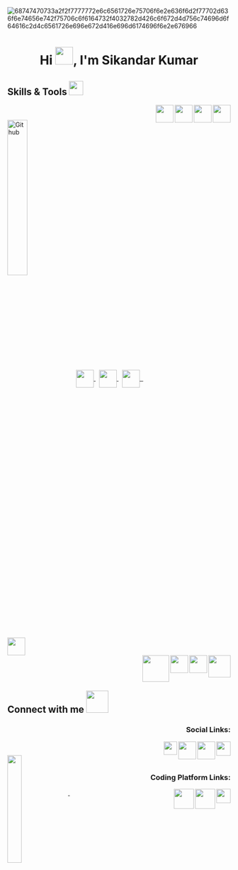 <!-- ![68747470733a2f2f7777772e6c6561726e75706f6e2e636f6d2f77702d636f6e74656e742f75706c6f6164732f4032782d426c6f672d4d756c74696d6f64616c2d4c6561726e696e672d416e696d6174696f6e2e676966](https://blog.commlabindia.com/wp-content/uploads/2019/07/animated-gifs-corporate-training.gif) -->

![68747470733a2f2f7777772e6c6561726e75706f6e2e636f6d2f77702d636f6e74656e742f75706c6f6164732f4032782d426c6f672d4d756c74696d6f64616c2d4c6561726e696e672d416e696d6174696f6e2e676966](https://blog.commlabindia.com/wp-content/uploads/2019/07/animated-gifs-corporate-training.gif)
<h1 align="center">Hi <img src="https://c.tenor.com/Wx9IEmZZXSoAAAAi/hi.gif" width="40px" height="40px">, I'm Sikandar Kumar</h1>


<!--- Skills --->
<h2> Skills & Tools <img src = "https://media2.giphy.com/media/QssGEmpkyEOhBCb7e1/giphy.gif?cid=ecf05e47a0n3gi1bfqntqmob8g9aid1oyj2wr3ds3mg700bl&rid=giphy.gif" width = 32px> </h2>

<div>
 <a href= 'https://docs.microsoft.com/en-us/cpp/c-language/?view=msvc-170' target="_blank"> <img width ='40px' height='40px' align= 'right' src ='https://th.bing.com/th/id/R.85af98e96c6edbee0c7a69afe502b20a?rik=9tAtOTG8TQSq1Q&riu=http%3a%2f%2fpngimg.com%2fuploads%2fletter_c%2fletter_c_PNG22.png&ehk=LiVjyf44Il9Q6Wez9JeKr6RHXf7vRDuJMHXGjZ%2bjwR8%3d&risl=&pid=ImgRaw&r=0'> </a> &nbsp;
<a href= 'https://docs.oracle.com/en/java/' > <img width ='40px' align= 'right' height='40px' src ='https://seeklogo.com/images/J/java-logo-7F8B35BAB3-seeklogo.com.png'> </a> &nbsp;
<a href="https://docs.python.org/3/"> <img width ='40px' align= 'right' src ='https://raw.githubusercontent.com/rahulbanerjee26/githubAboutMeGenerator/main/icons/python.svg'> </a> &nbsp;
<a href= 'https://docs.microsoft.com/en-us/cpp/cpp/?view=msvc-170' target="_blank"> <img width ='40px' align= 'right' src ='https://raw.githubusercontent.com/rahulbanerjee26/githubAboutMeGenerator/main/icons/cpp.svg'> </a> <br><br><div>
  <img width="30%" align="center" alt="Github" src="https://cdn.dribbble.com/users/130603/screenshots/2679604/chapter1_800x600.gif"/>
  <a href="https://developer.mozilla.org/en-US/docs/Web/HTML" target="_blank"> <img width ='40px' align= 'center' src ='https://raw.githubusercontent.com/rahulbanerjee26/githubAboutMeGenerator/main/icons/html.svg'> </a> &nbsp;
<a href= 'https://developer.mozilla.org/en-US/docs/Web/CSS'> <img width ='40px' align= 'center' src ='https://raw.githubusercontent.com/rahulbanerjee26/githubAboutMeGenerator/main/icons/css.svg'> </a> &nbsp;
<a href= 'https://developer.mozilla.org/en-US/docs/Web/JavaScript' > <img width ='40px' align= 'center' src ='https://raw.githubusercontent.com/rahulbanerjee26/githubAboutMeGenerator/main/icons/javascript.svg'> &nbsp;
<a href= 'https://git-scm.com/doc' > <img width ='40px' align='center' src ='https://raw.githubusercontent.com/rahulbanerjee26/githubAboutMeGenerator/main/icons/git.svg'> </a> </div> 
 <a href="https://nodejs.org/en/docs/" > <img src="https://img.icons8.com/color/344/nodejs.png" width="50px" align='right'> </a> &nbsp;
<a href="https://www.mongodb.com/docs/manual"> <img src="https://cdn.icon-icons.com/icons2/2415/PNG/128/mongodb_original_wordmark_logo_icon_146425.png" width="40px" align='right'> </a>&nbsp;
 <a href="https://docs.microsoft.com/en-us/sql/?view=sql-server-ver16" > <img src="https://www.freeiconspng.com/uploads/sql-database-icon-png-17.png" width="40px" align='right'> </a>&nbsp;
  <a href="https://www.mongodb.com/languages/mern-stack-tutorial" > <img src="https://1.bp.blogspot.com/-x4UwTGBYQ-M/Xkve7oNEr7I/AAAAAAAAAAM/asbQgLAHy9U_t0nktaCbMZN0ac01y0CWACLcBGAsYHQ/w1200-h630-p-k-no-nu/139b757e13.png" width="60px" align='right'> </a>
 

 
</div>
<br><br>

<h2> Connect with me <img src='https://raw.githubusercontent.com/ShahriarShafin/ShahriarShafin/main/Assets/handshake.gif' width="50px" height=50px> </h2>

<h3 align="right">Social Links: </h3>
<a href = 'https://www.linkedin.com/in/sikandar-kumar-b1a961223/' target="_blank"> <img width = '32px' align= 'right' src="https://raw.githubusercontent.com/rahulbanerjee26/githubAboutMeGenerator/main/icons/linked-in-alt.svg"/></a> &nbsp;
<a href="https://www.facebook.com/sikandar.raj.986/" target="_blank"> <img align="right" src="https://img.icons8.com/fluency/344/facebook-new.png" width="40px"> </a> &nbsp;
<a href = 'https://www.instagram.com/sikku_a6/' target="_blank"> <img width = '40px' align= 'right' src="https://img.icons8.com/fluency/344/instagram-new.png"/></a> &nbsp;
 <a href = 'https://www.instagram.com/sikku_a6/' target="_blank"> <img width = '30px' align= 'right' src=" https://academicwritingforstudents.com/wp-content/uploads/2020/12/MERN-stack.png"/></a> 

<img width="25%" align="left"  src="https://i.pinimg.com/originals/8c/32/18/8c321810094b719e3ecb44d7b402e5db.gif"/>&nbsp; &nbsp;
<h3 align="right">Coding Platform Links: </h3>
<a href = 'https://leetcode.com/sikandarsahilkumar/' target="_blank"> <img width = '32px' align= 'right' src="https://upload.wikimedia.org/wikipedia/commons/thumb/a/ab/LeetCode_logo_white_no_text.svg/141px-LeetCode_logo_white_no_text.svg.png?20200120234911"/></a> &nbsp;
<a href = "https://www.hackerrank.com/sikandarsahilku1" target="_blank"><img align="right" src="https://upload.wikimedia.org/wikipedia/commons/4/40/HackerRank_Icon-1000px.png" width="45px"></a>
<a href = "https://auth.geeksforgeeks.org/user/sikandarsahilkumar/practice" target="_blank"><img align="right" src="https://media.geeksforgeeks.org/wp-content/uploads/20201201230906/outputonlinepngtools-100x100.png" width="45px">
&nbsp;

<br>


